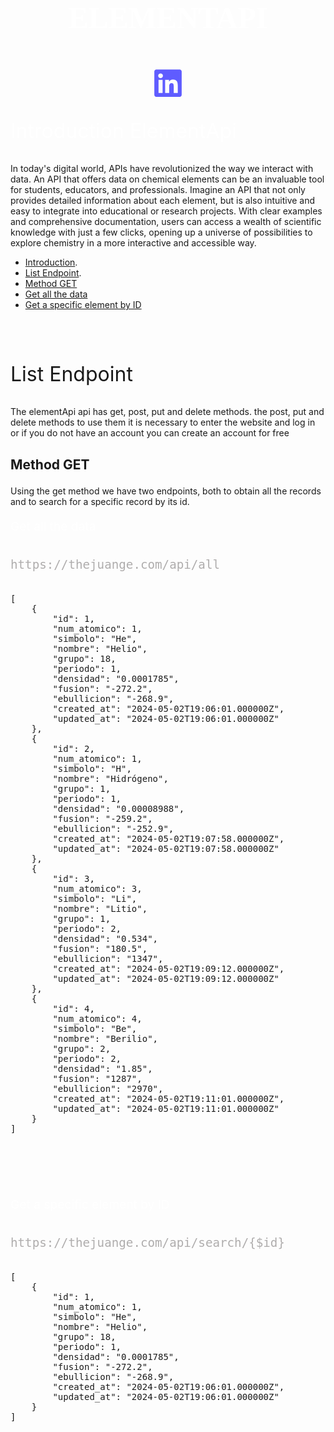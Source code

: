 <h1 align="center" style="color:white; font-size:3rem; padding:20px 0; text-transform:uppercase; font-family:Lucida Sans Regular;">ElementApi</h1>

<p align="center">
<a href="https://www.linkedin.com/in/thejuange/"><svg xmlns="http://www.w3.org/2000/svg" height="50" width="50" viewBox="0 0 448 512"><!--!Font Awesome Free 6.5.2 by @fontawesome - https://fontawesome.com License - https://fontawesome.com/license/free Copyright 2024 Fonticons, Inc.--><path fill="#5f5cff" d="M416 32H31.9C14.3 32 0 46.5 0 64.3v383.4C0 465.5 14.3 480 31.9 480H416c17.6 0 32-14.5 32-32.3V64.3c0-17.8-14.4-32.3-32-32.3zM135.4 416H69V202.2h66.5V416zm-33.2-243c-21.3 0-38.5-17.3-38.5-38.5S80.9 96 102.2 96c21.2 0 38.5 17.3 38.5 38.5 0 21.3-17.2 38.5-38.5 38.5zm282.1 243h-66.4V312c0-24.8-.5-56.7-34.5-56.7-34.6 0-39.9 27-39.9 54.9V416h-66.4V202.2h63.7v29.2h.9c8.9-16.8 30.6-34.5 62.9-34.5 67.2 0 79.7 44.3 79.7 101.9V416z"/></svg></a>


<p id="about" style="color:white; font-size:2rem;">Introduction ElementApi</p>

In today's digital world, APIs have revolutionized the way we interact with data. An API that offers data on chemical elements can be an invaluable tool for students, educators, and professionals. Imagine an API that not only provides detailed information about each element, but is also intuitive and easy to integrate into educational or research projects. With clear examples and comprehensive documentation, users can access a wealth of scientific knowledge with just a few clicks, opening up a universe of possibilities to explore chemistry in a more interactive and accessible way.

- [Introduction](#about).
- [List Endpoint](#list).
- [Method GET](#get)
- [Get all the data](#all)
- [Get a specific element by ID](#showId)
<br><br><br><br>
<p id="list" style="font-size:2rem">List Endpoint</p>

The elementApi api has get, post, put and delete methods. the post, put and delete methods to use them it is necessary to enter the website and log in or if you do not have an account you can create an account for free

## <p id="get"> Method GET </p>
<p>Using the get method we have two endpoints, both to obtain all the records and to search for a specific record by its id.</p>

<p id="all" style="font-size:1.2rem; color:#ffffff">Get all the data</p>
<pre><p style="color:#AFADAD; font-size:1.2rem">https://thejuange.com/api/all</p>
[
    {
        "id": 1,
        "num_atomico": 1,
        "simbolo": "He",
        "nombre": "Helio",
        "grupo": 18,
        "periodo": 1,
        "densidad": "0.0001785",
        "fusion": "-272.2",
        "ebullicion": "-268.9",
        "created_at": "2024-05-02T19:06:01.000000Z",
        "updated_at": "2024-05-02T19:06:01.000000Z"
    },
    {
        "id": 2,
        "num_atomico": 1,
        "simbolo": "H",
        "nombre": "Hidrógeno",
        "grupo": 1,
        "periodo": 1,
        "densidad": "0.00008988",
        "fusion": "-259.2",
        "ebullicion": "-252.9",
        "created_at": "2024-05-02T19:07:58.000000Z",
        "updated_at": "2024-05-02T19:07:58.000000Z"
    },
    {
        "id": 3,
        "num_atomico": 3,
        "simbolo": "Li",
        "nombre": "Litio",
        "grupo": 1,
        "periodo": 2,
        "densidad": "0.534",
        "fusion": "180.5",
        "ebullicion": "1347",
        "created_at": "2024-05-02T19:09:12.000000Z",
        "updated_at": "2024-05-02T19:09:12.000000Z"
    },
    {
        "id": 4,
        "num_atomico": 4,
        "simbolo": "Be",
        "nombre": "Berilio",
        "grupo": 2,
        "periodo": 2,
        "densidad": "1.85",
        "fusion": "1287",
        "ebullicion": "2970",
        "created_at": "2024-05-02T19:11:01.000000Z",
        "updated_at": "2024-05-02T19:11:01.000000Z"
    }
]

</pre>
<br><br><br>
<p id="showId" style="font-size:1.2rem; color:#ffffff">Get a specific element by ID</p>

<pre><p style="color:#AFADAD; font-size:1.2rem">https://thejuange.com/api/search/{$id}</p>
[
    {
        "id": 1,
        "num_atomico": 1,
        "simbolo": "He",
        "nombre": "Helio",
        "grupo": 18,
        "periodo": 1,
        "densidad": "0.0001785",
        "fusion": "-272.2",
        "ebullicion": "-268.9",
        "created_at": "2024-05-02T19:06:01.000000Z",
        "updated_at": "2024-05-02T19:06:01.000000Z"
    }
]

</pre>